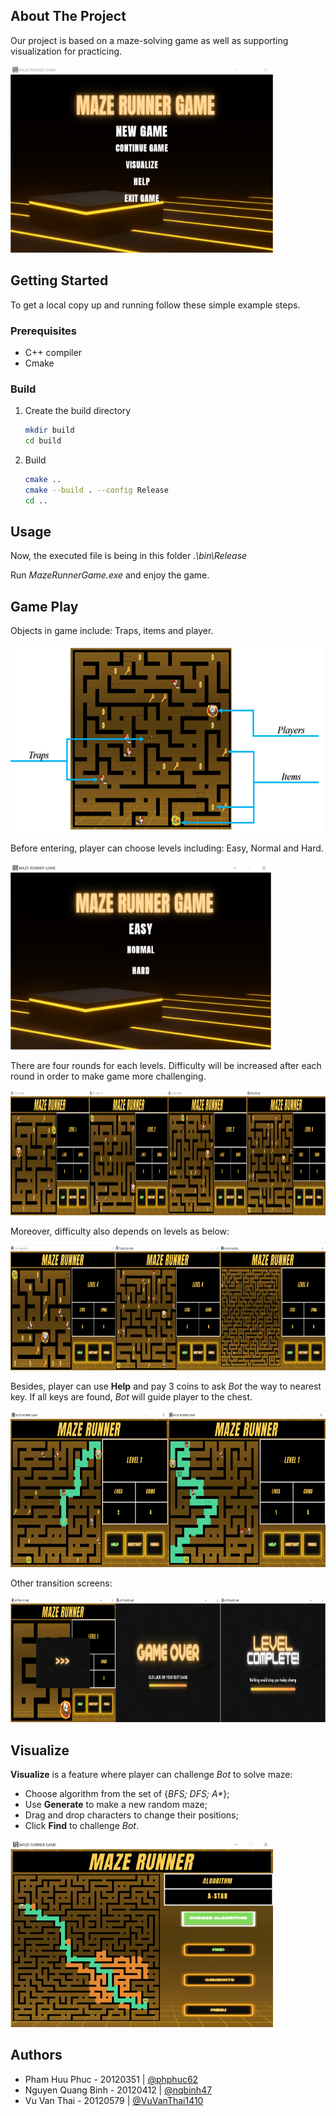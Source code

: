 
<!-- ABOUT THE PROJECT -->
## About The Project
Our project is based on a maze-solving game as well as supporting visualization for practicing.

<!-- Insert image here -->
<img src="assets/ReadMeImgages/1_GameScreen.png" width="" height="300">


<!-- GETTING STARTED -->
## Getting Started
To get a local copy up and running follow these simple example steps.

### Prerequisites
* C++ compiler
* Cmake

### Build
1. Create the build directory
   ```sh
   mkdir build
   cd build
   ```
2. Build
   ```sh
   cmake ..
   cmake --build . --config Release
   cd ..
   ```

<!-- USAGE EXAMPLES -->
## Usage

Now, the executed file is being in this folder _.\bin\Release_ 

Run _MazeRunnerGame.exe_ and enjoy the game.

## Game Play

Objects in game include: Traps, items and player.

<img src="assets/ReadMeImgages/5_ObjectsInGame.png" width="" height="300">

Before entering, player can choose levels including: Easy, Normal and Hard. 

<img src="assets/ReadMeImgages/2_LevelsMenu.png" width="" height="300">

There are four rounds for each levels. Difficulty will be increased after each round in order to make game more challenging.

<img src="assets/ReadMeImgages/3_RoundsInLevel.png" width="" height="200">

Moreover, difficulty also depends on levels as below:

<img src="assets/ReadMeImgages/4_FinalRoundInLevels.png" width="" height="200">

Besides, player can use **Help** and pay 3 coins to ask _Bot_ the way to nearest key. 
If all keys are found, _Bot_ will guide player to the chest.

<img src="assets/ReadMeImgages/8_HelpInGame.png" width="" height="250">

Other transition screens:

<img src="assets/ReadMeImgages/9_OtherScreens.png" width="" height="200">

## Visualize 
**Visualize** is a feature where player can challenge _Bot_ to solve maze:
   + Choose algorithm from the set of {_BFS; DFS; A*_};
   + Use **Generate** to make a new random maze;
   + Drag and drop characters to change their positions;
   + Click **Find** to challenge _Bot_.

 <img src="assets/ReadMeImgages/11_VisualizeDemo.png" width="" height="300">

## Authors

- Pham Huu Phuc - 20120351 | [@phphuc62](https://github.com/phphuc62)
- Nguyen Quang Binh - 20120412 | [@nqbinh47](https://github.com/nqbinh47)
- Vu Van Thai - 20120579 | [@VuVanThai1410](https://github.com/VuVanThai1410)
